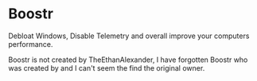 # Boostr
Debloat Windows, Disable Telemetry and overall improve your computers performance.

Boostr is not created by TheEthanAlexander, I have forgotten Boostr who was created by and I can't seem the find the original owner.
